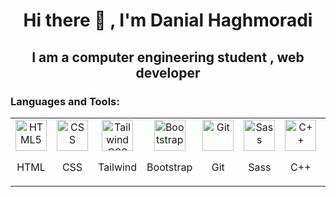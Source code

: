 #  <p align="center">Hi there 👋 , I'm Danial Haghmoradi </p>
## <p align="center"> I am a computer engineering student , web developer </p>
### Languages and Tools:

<table align="center">
  <tr>
    <td align="center">
      <img src="https://cdn.jsdelivr.net/gh/devicons/devicon/icons/html5/html5-original.svg" width="50" height="50" alt="HTML5"/>
      <p >HTML</p>
    </td>
    <!-- CSS -->
    <td align="center">
      <img src="https://cdn.jsdelivr.net/gh/devicons/devicon/icons/css3/css3-original.svg" width="50" height="50" alt="CSS"/>
      <p >CSS</p>
    </td>
    <td align="center">
      <img src="https://upload.wikimedia.org/wikipedia/commons/d/d5/Tailwind_CSS_Logo.svg" width="50" height="50" alt="Tailwind CSS"/>
      <p >Tailwind</p>
    </td>
    <td align="center">
      <img src="https://cdn.jsdelivr.net/gh/devicons/devicon/icons/bootstrap/bootstrap-original.svg" width="50" height="50" alt="Bootstrap"/>
      <p >Bootstrap</p>
    </td>
    <td align="center">
      <img src="https://cdn.jsdelivr.net/gh/devicons/devicon/icons/git/git-original.svg" width="50" height="50" alt="Git"/>
      <p >Git</p>
    </td>
    <td align="center">
      <img src="https://cdn.jsdelivr.net/gh/devicons/devicon/icons/sass/sass-original.svg" width="50" height="50" alt="Sass"/>
      <p >Sass</p>
    </td>
    <td align="center">
      <img src="https://cdn.jsdelivr.net/gh/devicons/devicon/icons/cplusplus/cplusplus-original.svg" width="50" height="50" alt="C++"/>
      <p >C++</p>
    </td>
    <td align="center">
      <img src="https://cdn.jsdelivr.net/gh/devicons/devicon/icons/javascript/javascript-original.svg" width="50" height="50" alt="JavaScript"/>
      <p >JavaScript</p>
    </td>
  </tr>
</table>

<!--
**danialhaghmoradi/danialhaghmoradi** is a ✨ _special_ ✨ repository because its `README.md` (this file) appears on your GitHub profile.

Here are some ideas to get you started:

- 🔭 I’m currently working on ...
- 🌱 I’m currently learning ...
- 👯 I’m looking to collaborate on ...
- 🤔 I’m looking for help with ...
- 💬 Ask me about ...
- 📫 How to reach me: ...
- 😄 Pronouns: ...
- ⚡ Fun fact: ...
-->
